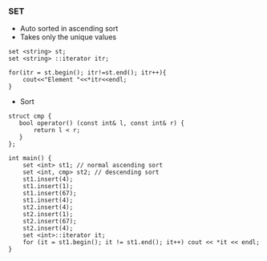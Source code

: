 ### SET
* Auto sorted in ascending sort
* Takes only the unique values

```
set <string> st;
set <string> ::iterator itr;

for(itr = st.begin(); itr!=st.end(); itr++){
	cout<<"Element "<<*itr<<endl;
}
```
* Sort
```
struct cmp {
   bool operator() (const int& l, const int& r) {
       return l < r;
   }
};

int main() {
	set <int> st1; // normal ascending sort
	set <int, cmp> st2; // descending sort
	st1.insert(4);
	st1.insert(1);
	st1.insert(67);
	st1.insert(4);
	st2.insert(4);
	st2.insert(1);
	st2.insert(67);
	st2.insert(4);
	set <int>::iterator it;
	for (it = st1.begin(); it != st1.end(); it++) cout << *it << endl;
}

```
